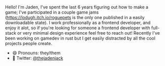 Hello! I'm Jaden, I've spent the last 6 years figuring out how to make a game; I've participated in a couple game jams (https://lodugh.itch.io/roguepets is the only one published in a easily downloadable state). I work professionally as a frontend developer, and enjoy it alot, so if you're looking for someone a frontend developer with full-stack or very minimal design experience feel free to reach out! Recently I've been working on gamedev in rust but I get easily distracted by all the cool projects people create.

- 😄 Pronouns: they/them
- 🐤 Twitter: [@thejadenjack](https://twitter.com/thejadenjack)
